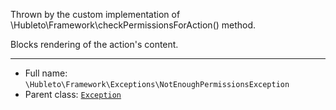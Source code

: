 
Thrown by the custom implementation of \Hubleto\Framework\checkPermissionsForAction() method.

Blocks rendering of the action's content.

***

* Full name: `\Hubleto\Framework\Exceptions\NotEnoughPermissionsException`
* Parent class: [`Exception`](../../../Exception)
